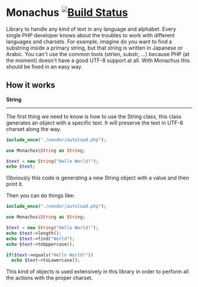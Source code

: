 Monachus [![Build Status](https://travis-ci.org/ssola/monachus.png?branch=master)](https://travis-ci.org/ssola/monachus)
========

Library to handle any kind of text in any language and alphabet. Every single PHP developer knows about the troubles to work with different languages and charsets. For example, imagine do you want to find a substring
inside a primary string, but that string is written in Japanese or Arabic. You can't use the common tools (strlen, substr, ...) because PHP (at the moment) doesn't have a good UTF-8 support at all. With Monachus
this should be fixed in an easy way.

How it works
------------

**String**
______

The first thing we need to know is how to use the String class, this class generates an object with a specific text. It will preserve the text in UTF-8 charset along the way.

```php
include_once("./vendor/autoload.php");

use Monachus\String as String;

$text = new String("Hello World!");
echo $text;
```

Obviously this code is generating a new String object with a value and then print it.

Then you can do things like:

```php
include_once("./vendor/autoload.php");

use Monachus\String as String;

$text = new String("Hello World!");
echo $text->length();
echo $text->find("World");
echo $text->toUppercase();

if($text->equals("Hello World!"))
  echo $text->toLowercase();
```

This kind of objects is used extensively in this library in order to perform all the actions with the proper charset.
